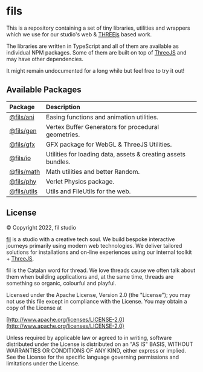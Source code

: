 # fils
This is a repository containing a set of tiny libraries, utilities and wrappers which we use for our studio's web & [THREEjs](https://threejs.org) based work.

The libraries are written in TypeScript and all of them are available as individual NPM packages. Some of them are built on top of [ThreeJS](https://threejs.org/) and may have other dependencies.

It might remain undocumented for a long while but feel free to try it out!

## Available Packages

| Package | Description |
|:--|:--|
| [@fils/ani](https://www.npmjs.com/package/@fils/ani) | Easing functions and animation utilities. |
| [@fils/gen](https://www.npmjs.com/package/@fils/gen) | Vertex Buffer Generators for procedural geometries. |
| [@fils/gfx](https://www.npmjs.com/package/@fils/gfx) | GFX package for WebGL & ThreeJS Utilities. |
| [@fils/io](https://www.npmjs.com/package/@fils/io) | Utilities for loading data, assets & creating assets bundles. |
| [@fils/math](https://www.npmjs.com/package/@fils/math) | Math utilities and better Random. |
| [@fils/phy](https://www.npmjs.com/package/@fils/phy) | Verlet Physics package. |
| [@fils/utils](https://www.npmjs.com/package/@fils/utils) | Utils and FileUtils for the web. |

## License
© Copyright 2022, fil studio

[fil](https://fil.studio) is a studio with a creative tech soul. We build bespoke interactive journeys primarily using modern web technologies. We deliver tailored solutions for installations and on-line experiences using our internal toolkit + [ThreeJS](https://threejs.org).

fil is the Catalan word for thread. We love threads cause we often talk about them when building applications and, at the same time, threads are something so organic, colourful and playful.

Licensed under the Apache License, Version 2.0 (the "License");
you may not use this file except in compliance with the License.
You may obtain a copy of the License at

[http://www.apache.org/licenses/LICENSE-2.0](http://www.apache.org/licenses/LICENSE-2.0)

Unless required by applicable law or agreed to in writing, software
distributed under the License is distributed on an "AS IS" BASIS,
WITHOUT WARRANTIES OR CONDITIONS OF ANY KIND, either express or implied.
See the License for the specific language governing permissions and
limitations under the License.